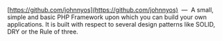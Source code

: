 [https://github.com/johnnyos](https://github.com/johnnyos) &nbsp;&mdash;&nbsp; A small, simple and basic PHP Framework upon which you can build your own applications. It is built with respect to several design patterns like SOLID, DRY or the Rule of three.
